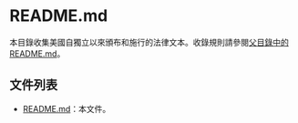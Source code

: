 # README.md

本目錄收集美國自獨立以來頒布和施行的法律文本。收錄規則請參閱[父目錄中的
README.md](../README.md)。

## 文件列表

* [README.md](README.md)：本文件。
